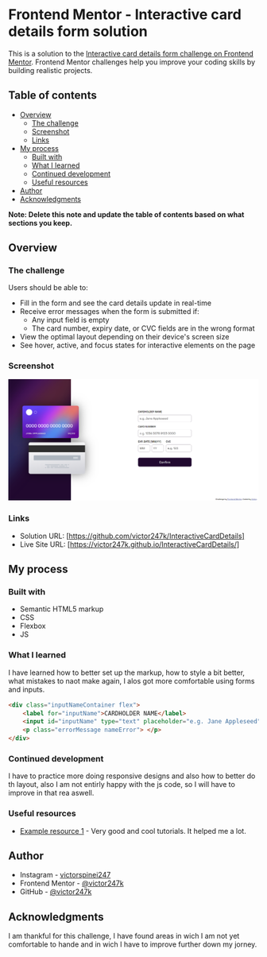 # Frontend Mentor - Interactive card details form solution

This is a solution to the [Interactive card details form challenge on Frontend Mentor](https://www.frontendmentor.io/challenges/interactive-card-details-form-XpS8cKZDWw). Frontend Mentor challenges help you improve your coding skills by building realistic projects. 

## Table of contents

- [Overview](#overview)
  - [The challenge](#the-challenge)
  - [Screenshot](#screenshot)
  - [Links](#links)
- [My process](#my-process)
  - [Built with](#built-with)
  - [What I learned](#what-i-learned)
  - [Continued development](#continued-development)
  - [Useful resources](#useful-resources)
- [Author](#author)
- [Acknowledgments](#acknowledgments)

**Note: Delete this note and update the table of contents based on what sections you keep.**

## Overview

### The challenge

Users should be able to:

- Fill in the form and see the card details update in real-time
- Receive error messages when the form is submitted if:
  - Any input field is empty
  - The card number, expiry date, or CVC fields are in the wrong format
- View the optimal layout depending on their device's screen size
- See hover, active, and focus states for interactive elements on the page

### Screenshot

![](./design/screenshot.png)

### Links

- Solution URL: [https://github.com/victor247k/InteractiveCardDetails]
- Live Site URL: [https://victor247k.github.io/InteractiveCardDetails/]

## My process

### Built with

- Semantic HTML5 markup
- CSS
- Flexbox
- JS

### What I learned

I have learned how to better set up the markup, how to style a bit better, what mistakes to naot make again, I alos got more comfortable using forms and inputs.

```html
<div class="inputNameContainer flex">
    <label for="inputName">CARDHOLDER NAME</label>
    <input id="inputName" type="text" placeholder="e.g. Jane Appleseed">
    <p class="errorMessage nameError"> </p>
</div>
```


### Continued development

I have to practice more doing responsive designs and also how to better do th layout, also I am not entirly happy with the js code, so I will have to improve in that rea aswell.

### Useful resources

- [Example resource 1](https://www.youtube.com/@WebDevSimplified) - Very good and cool tutorials. It helped me a lot.

## Author

- Instagram - [victorspinei247](https://www.instagram.com/victorspinei247/)
- Frontend Mentor - [@victor247k](https://www.frontendmentor.io/profile/victor247k)
- GitHub - [@victor247k](https://github.com/victor247k)


## Acknowledgments

I am thankful for this challenge, I have found areas in wich I am not yet comfortable to hande and in wich I have to improve further down my jorney.
